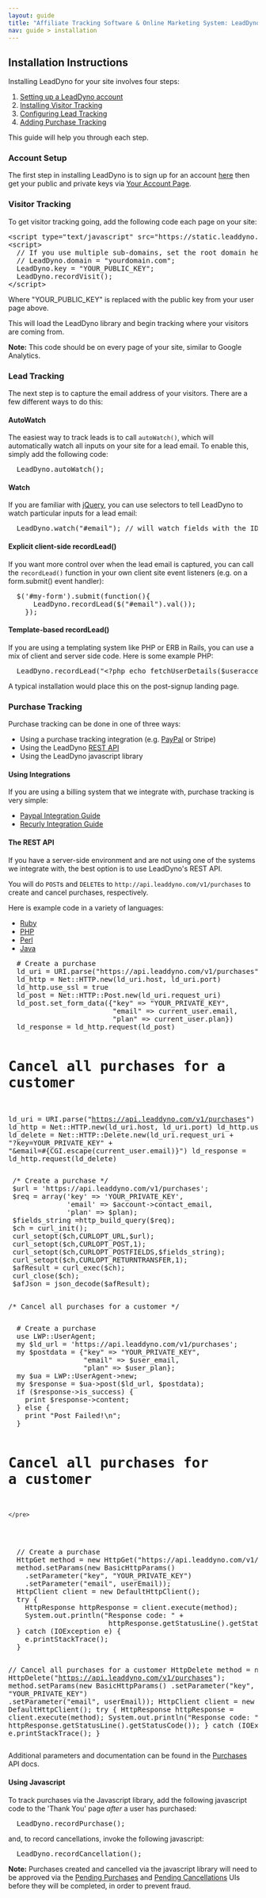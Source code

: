 ```yaml
---
layout: guide
title: "Affiliate Tracking Software & Online Marketing System: LeadDyno"
nav: guide > installation
---
```


## Installation Instructions

Installing LeadDyno for your site involves four steps:

1. [Setting up a LeadDyno account](#acct)
2. [Installing Visitor Tracking](#visitor_tracking)
3. [Configuring Lead Tracking](#lead_tracking)
4. [Adding Purchase Tracking](#purchase_tracking)

This guide will help you through each step.

<a name="acct"> </a>
### Account Setup

The first step in installing LeadDyno is to sign up for an account [here](https://app.leaddyno.com/users/sign_up)
then get your public and private keys via [Your Account Page](https://app.leaddyno.com/settings/account).

<a class="docs-anchor" id='visitor_tracking'> </a>
### Visitor Tracking

To get visitor tracking going, add the following code each page on your site:

<pre class="prettyprint">
&lt;script type="text/javascript" src="https://static.leaddyno.com/js">&lt;/script>
&lt;script>
  // If you use multiple sub-domains, set the root domain here
  // LeadDyno.domain = "yourdomain.com";
  LeadDyno.key = "<span class="pub-key-rep">YOUR_PUBLIC_KEY</span>";
  LeadDyno.recordVisit();
&lt;/script>
</pre>

<p class="pub-key-inst">
  Where "YOUR_PUBLIC_KEY" is replaced with the public key from your user page above.
</p>

This will load the LeadDyno library and begin tracking where your visitors are coming from.

<div class="alert alert-info">
  <strong>Note:</strong> This code should be on every page of your site, similar to Google Analytics.
</div>

<a class="docs-anchor" id='lead_tracking'> </a>

### Lead Tracking

The next step is to capture the email address of your visitors.  There are a few different ways to do this:

#### AutoWatch

The easiest way to track leads is to call `autoWatch()`, which will automatically watch all
inputs on your site for a lead email.  To enable this, simply add the following code:

<pre class="prettyprint">
  LeadDyno.autoWatch();
</pre>

#### Watch

If you are familiar with [jQuery](http://jquery.com/), you can use selectors to tell LeadDyno to
watch particular inputs for a lead email:

<pre class="prettyprint">
  LeadDyno.watch("#email"); // will watch fields with the ID 'email'
</pre>

#### Explicit client-side recordLead()

If you want more control over when the lead email is captured, you can call the `recordLead()` function
in your own client site event listeners (e.g. on a form.submit() event handler):

<pre class="prettyprint">
  $('#my-form').submit(function(){
      LeadDyno.recordLead($("#email").val());
    });
</pre>

#### Template-based recordLead()

If you are using a templating system like PHP or ERB in Rails, you can use a mix of client and server side code.
Here is some example PHP:

<pre>
  LeadDyno.recordLead("&lt;?php echo fetchUserDetails($useraccess)["Email"] ?>");
</pre>

A typical installation would place this on the post-signup landing page.

<a class="docs-anchor" id='purchase_tracking'> </a>

### Purchase Tracking

Purchase tracking can be done in one of three ways:

* Using a purchase tracking integration (e.g. [PayPal](/guide/paypal-integration-guide.html) or Stripe)
* Using the LeadDyno [REST API](http://developer.leaddyno.com/rest-api.html)
* Using the LeadDyno javascript library

#### Using Integrations

If you are using a billing system that we integrate with, purchase tracking is very simple:

* [Paypal Integration Guide](/guide/paypal-integration-guide.html)
* [Recurly Integration Guide](/guide/recurly-integration-guide.html)

#### The REST API

If you have a server-side environment and are not using one of the systems we integrate with, the best
option is to use LeadDyno's REST API.

You will do `POST`s and `DELETE`s to `http://api.leaddyno.com/v1/purchases` to create and cancel purchases, respectively.

Here is example code in a variety of languages:

<ul class="nav nav-tabs">
  <li class="active"><a href="#conv-ruby" data-toggle="tab">Ruby</a></li>
  <li><a href="#conv-php" data-toggle="tab">PHP</a></li>
  <li><a href="#conv-perl" data-toggle="tab">Perl</a></li>
  <li><a href="#conv-java" data-toggle="tab">Java</a></li>
</ul>

<div class="tab-content">
  <div class="tab-pane active" id="conv-ruby">
    <pre class="prettyprint">
  # Create a purchase
  ld_uri = URI.parse("https://api.leaddyno.com/v1/purchases")
  ld_http = Net::HTTP.new(ld_uri.host, ld_uri.port)
  ld_http.use_ssl = true
  ld_post = Net::HTTP::Post.new(ld_uri.request_uri)
  ld_post.set_form_data({"key" => "<span class="priv-key-rep">YOUR_PRIVATE_KEY</span>",
                         "email" => current_user.email,
                         "plan" => current_user.plan})
  ld_response = ld_http.request(ld_post)

  # Cancel all purchases for a customer
  ld_uri = URI.parse("https://api.leaddyno.com/v1/purchases")
  ld_http = Net::HTTP.new(ld_uri.host, ld_uri.port)
  ld_http.use_ssl = true
  ld_delete = Net::HTTP::Delete.new(ld_uri.request_uri &plus;
                "?key=<span class="priv-key-rep">YOUR_PRIVATE_KEY</span>" &plus;
                "&amp;email=#{CGI.escape(current_user.email)}")
  ld_response = ld_http.request(ld_delete)
    </pre>
  </div>

  <div class="tab-pane" id="conv-php">
    <pre class="prettyprint">
 /* Create a purchase */
 $url = 'https://api.leaddyno.com/v1/purchases';
 $req = array('key' => '<span class="priv-key-rep">YOUR_PRIVATE_KEY</span>',
              'email' => $account->contact_email,
              'plan' => $plan);
 $fields_string =http_build_query($req);
 $ch = curl_init();
 curl_setopt($ch,CURLOPT_URL,$url);
 curl_setopt($ch,CURLOPT_POST,1);
 curl_setopt($ch,CURLOPT_POSTFIELDS,$fields_string);
 curl_setopt($ch,CURLOPT_RETURNTRANSFER,1);
 $afResult = curl_exec($ch);
 curl_close($ch);
 $afJson = json_decode($afResult);

 /* Cancel all purchases for a customer */
    </pre>
  </div>

  <div class="tab-pane" id="conv-perl">
    <pre class="prettyprint">
  # Create a purchase
  use LWP::UserAgent;
  my $ld_url = 'https://api.leaddyno.com/v1/purchases';
  my $postdata = {"key" => "<span class="priv-key-rep">YOUR_PRIVATE_KEY</span>",
                  "email" => $user_email,
                  "plan" => $user_plan};
  my $ua = LWP::UserAgent->new;
  my $response = $ua->post($ld_url, $postdata);
  if ($response->is_success) {
    print $response->content;
  } else {
    print "Post Failed!\n";
  }

  # Cancel all purchases for a customer
    </pre>
  </div>

  <div class="tab-pane" id="conv-java">
    <pre class="prettyprint">
  // Create a purchase
  HttpGet method = new HttpGet("https://api.leaddyno.com/v1/purchases");
  method.setParams(new BasicHttpParams()
    .setParameter("key", "<span class="priv-key-rep">YOUR_PRIVATE_KEY</span>")
    .setParameter("email", userEmail));
  HttpClient client = new DefaultHttpClient();
  try {
    HttpResponse httpResponse = client.execute(method);
    System.out.println("Response code: " +
                        httpResponse.getStatusLine().getStatusCode());
  } catch (IOException e) {
    e.printStackTrace();
  }

  // Cancel all purchases for a customer
  HttpDelete method = new HttpDelete("https://api.leaddyno.com/v1/purchases");
  method.setParams(new BasicHttpParams()
    .setParameter("key", "<span class="priv-key-rep">YOUR_PRIVATE_KEY</span>")
    .setParameter("email", userEmail));
  HttpClient client = new DefaultHttpClient();
  try {
    HttpResponse httpResponse = client.execute(method);
    System.out.println("Response code: " +
                        httpResponse.getStatusLine().getStatusCode());
  } catch (IOException e) {
    e.printStackTrace();
  }
    </pre>
  </div>
</div>

Additional parameters and documentation can be found in the [Purchases](http://developer.leaddyno.com/rest-api.html#purchases) API
docs.

#### Using Javascript

To track purchases via the Javascript library, add the following javascript code to the 'Thank You' page
*after* a user has purchased:

<pre>
  LeadDyno.recordPurchase();
</pre>

and, to record cancellations, invoke the following javascript:

<pre>
  LeadDyno.recordCancellation();
</pre>

<div class="alert alert-info">
  <strong>Note:</strong> Purchases created and cancelled via the javascript library will need to be approved
  via the <a href="https://app.leaddyno.com/purchases/approve">Pending Purchases</a> and
  <a href="https://app.leaddyno.com/purchases/approve_cancellations">Pending Cancellations</a>
  UIs before they will be completed, in order to prevent fraud.
</div>

